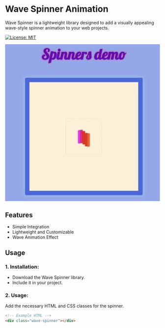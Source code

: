 # Wave Spinner Animation

Wave Spinner is a lightweight library designed to add a visually appealing wave-style spinner animation to your web projects.

[![License: MIT](https://img.shields.io/badge/License-MIT-yellow.svg)](https://opensource.org/licenses/MIT)

![Example](./images/Screenshot%202024-01-22%20at%2011.15.13.png)

## Features

- Simple Integration
- Lightweight and Customizable
- Wave Animation Effect

## Usage

### 1. Installation:

- Download the Wave Spinner library.
- Include it in your project.

### 2. Usage:

Add the necessary HTML and CSS classes for the spinner.

```html
<!-- Example HTML -->
<div class="wave-spinner"></div>

